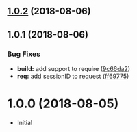 <a name="1.0.2"></a>
## [1.0.2](https://github.com/dreisel/express-session-id/compare/v1.0.1...v1.0.2) (2018-08-06)



<a name="1.0.1"></a>
## 1.0.1 (2018-08-06)


### Bug Fixes

* **build:** add support to require ([9c66da2](https://github.com/dreisel/express-session-id/commit/9c66da2))
* **req:** add sessionID to request ([ff69775](https://github.com/dreisel/express-session-id/commit/ff69775))



<a name="1.0.0"></a>
# 1.0.0 (2018-08-05)
* Initial







